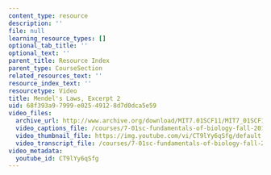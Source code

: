 ```yaml
---
content_type: resource
description: ''
file: null
learning_resource_types: []
optional_tab_title: ''
optional_text: ''
parent_title: Resource Index
parent_type: CourseSection
related_resources_text: ''
resource_index_text: ''
resourcetype: Video
title: Mendel's Laws, Excerpt 2
uid: 68f393a9-7999-e025-4912-8d7d0dca5e59
video_files:
  archive_url: http://www.archive.org/download/MIT7.01SCF11/MIT7_01SCF11_track02_300k.mp4
  video_captions_file: /courses/7-01sc-fundamentals-of-biology-fall-2011/d3c63458d3b25f68848c4c9d9da6afb2_CT9lYy6qSfg.vtt
  video_thumbnail_file: https://img.youtube.com/vi/CT9lYy6qSfg/default.jpg
  video_transcript_file: /courses/7-01sc-fundamentals-of-biology-fall-2011/816f519c1092e3318b29826f536db20f_CT9lYy6qSfg.pdf
video_metadata:
  youtube_id: CT9lYy6qSfg
---
```

